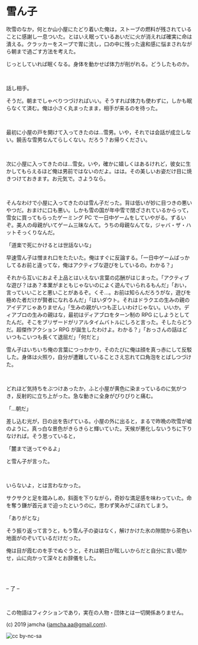 

# 雪ん子

吹雪のなか，何とか山小屋にたどり着いた俺は，ストーブの燃料が残されていることに感謝し一息ついた。とはいえ眠っているあいだに火が消えれば確実に命は潰える。クラッカーをスープで胃に流し，口の中に残った違和感に悩まされながら朝まで過ごす方法を考えた。  

じっとしていれば眠くなる。身体を動かせば体力が削がれる。どうしたものか。  

<br>  

話し相手。  

そうだ。朝までしゃべりつづければいい。そうすれば体力も使わずに，しかも眠らなくて済む。俺は小さく丸まったまま，相手が来るのを待った。  

<br>  

最初に小屋の戸を開けて入ってきたのは…雪男。いや，それでは会話が成立しない。饒舌な雪男なんてらしくない。だろう？お帰りください。  

<br>  

次に小屋に入ってきたのは…雪女。いや，確かに嬉しくはあるけれど，彼女に生かしてもらえるほど俺は男前ではないのだよ。はは。その美しいお姿だけ目に焼きつけておきます。お元気で。さようなら。  

<br>  

そんなわけで小屋に入ってきたのは雪ん子だった。背は低いが妙に目つきの悪いやつだ。おまけに口も悪い。しかも雪の国が年中雪で閉ざされているからって，雪女に買ってもらったゲーミング PC で一日中ゲームをしていやがる。ずるいぞ。美人の母親がいてゲーム三昧なんて。うちの母親なんてな，ジャバ・ザ・ハットそっくりなんだ。  

「道楽で死にかけるとは世話ないな」  

早速雪ん子は憎まれ口をたたいた。俺はすぐに反論する。「一日中ゲームばっかしてるお前と違ってな，俺はアクティブな遊びをしているの。わかる？」  

それから互いにおよそ上品とはいえない言葉の応酬がはじまった。「アクティブな遊び？はあ？本業がまともじゃないのによく遊んでいられるもんだ」「おい，言っていいことと悪いことがあるぞ。くそ…。お前は知らんだろうがな，遊びを極めた者だけが賢者になれるんだ」「はいダウト。それはドラクエの生みの親のアイデアじゃありません」「生みの親がいつも正しいわけじゃない。いいか。ディアブロの生みの親はな，最初はディアブロをターン制の RPG にしようとしてたんだ。そこをブリザードがリアルタイムバトルにしろと言った。そしたらどうだ。超傑作アクション RPG が誕生したわけよ。わかる？」「おっさんの話はどいつもこいつも長くて退屈だ」「何だと」  

雪ん子はいちいち俺の言葉につっかかり，そのたびに俺は顔を真っ赤にして反駁した。身体は火照り，自分が遭難していることさえ忘れて口角泡をとばしつづけた。  

<br>  

どれほど気持ちをぶつけあったか，ふと小屋が黄色に染まっているのに気がつき，反射的に立ち上がった。急な動きに全身がぴりぴりと痛む。  

「…朝だ」  

差し込む光が，日の出を告げている。小屋の外に出ると，まるで昨晩の吹雪が嘘のように，真っ白な景色がきらきらと輝いていた。天候が悪化しないうちに下りなければ。そう思っていると，  

「麓まで送ってやるよ」  

と雪ん子が言った。  

<br>  

いらないよ，とは言わなかった。  

サクサクと足を踏みしめ，斜面を下りながら，奇妙な満足感を味わっていた。命を奪う鎌が首元まで迫ったというのに，思わず笑みがこぼれてしまう。  

「ありがとな」  

そう振り返って言うと，もう雪ん子の姿はなく，解けかけた氷の隙間から茶色い地面がのぞいているだけだった。  

俺は目が霞むのを手でぬぐうと，それは朝日が眩しいからだと自分に言い聞かせ，山に向かって深々とお辞儀をした。  

<br>  
<br>  

&#x2013; 了 &#x2013;  

<br>  

この物語はフィクションであり，実在の人物・団体とは一切関係ありません。  

(c) 2019 jamcha (jamcha.aa@gmail.com).  

![cc by-nc-sa](https://i.creativecommons.org/l/by-nc-sa/4.0/88x31.png)  

